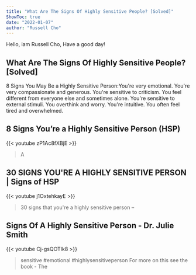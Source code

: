 ```yaml
---
title: "What Are The Signs Of Highly Sensitive People? [Solved]"
ShowToc: true 
date: "2022-01-07"
author: "Russell Cho" 
---
```


Hello, iam Russell Cho, Have a good day!
## What Are The Signs Of Highly Sensitive People? [Solved]
8 Signs You May Be a Highly Sensitive Person:You're very emotional. 
 You're very compassionate and generous. 
 You're sensitive to criticism. 
 You feel different from everyone else and sometimes alone. 
 You're sensitive to external stimuli. 
 You overthink and worry. 
 You're intuitive. 
 You often feel tired and overwhelmed.

## 8 Signs You’re a Highly Sensitive Person (HSP)
{{< youtube zP1Ac8fXBjE >}}
>A 

## 30 SIGNS YOU'RE A HIGHLY SENSITIVE PERSON | Signs of HSP
{{< youtube j1OxtehkayE >}}
>30 signs that you're a highly sensitive person – 

## Signs Of A Highly Sensitive Person - Dr. Julie Smith
{{< youtube Cj-gsQOTIk8 >}}
>sensitive #emotional #highlysensitiveperson For more on this see the book - The 

